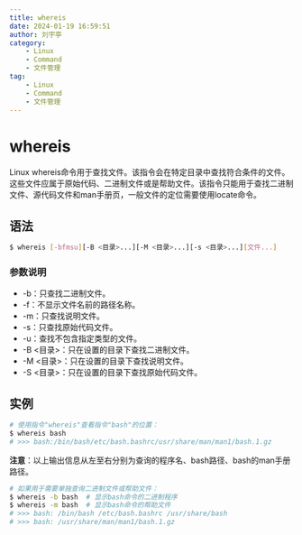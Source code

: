 ```yaml
---
title: whereis
date: 2024-01-19 16:59:51
author: 刘宇亭
category:
    - Linux
    - Command
    - 文件管理
tag:
    - Linux
    - Command
    - 文件管理
---
```

# whereis

Linux whereis命令用于查找文件。该指令会在特定目录中查找符合条件的文件。这些文件应属于原始代码、二进制文件或是帮助文件。该指令只能用于查找二进制文件、源代码文件和man手册页，一般文件的定位需要使用locate命令。

## 语法

```bash
$ whereis [-bfmsu][-B <目录>...][-M <目录>...][-s <目录>...][文件...]
```

### 参数说明

- -b：只查找二进制文件。
- -f：不显示文件名前的路径名称。
- -m：只查找说明文件。
- -s：只查找原始代码文件。
- -u：查找不包含指定类型的文件。
- -B <目录>：只在设置的目录下查找二进制文件。
- -M <目录>：只在设置的目录下查找说明文件。
- -S <目录>：只在设置的目录下查找原始代码文件。

## 实例

```bash
# 使用指令"whereis"查看指令"bash"的位置：
$ whereis bash
# >>> bash:/bin/bash/etc/bash.bashrc/usr/share/man/man1/bash.1.gz 
```

**注意**：以上输出信息从左至右分别为查询的程序名、bash路径、bash的man手册路径。

```bash
# 如果用于需要单独查询二进制文件或帮助文件：
$ whereis -b bash  # 显示bash命令的二进制程序
$ whereis -m bash  # 显示bash命令的帮助文件
# >>> bash: /bin/bash /etc/bash.bashrc /usr/share/bash
# >>> bash: /usr/share/man/man1/bash.1.gz
```
